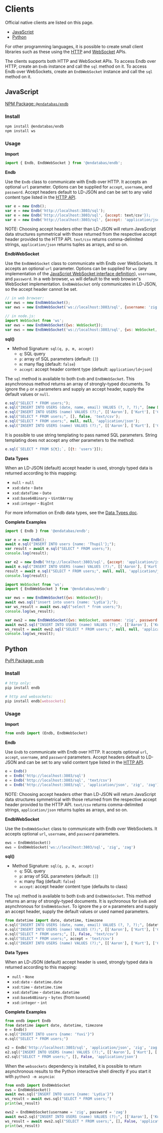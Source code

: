 # Clients

Official native clients are listed on this page.

* [JavaScript](#javascript)
* [Python](#python)

For other programming languages, it is possible to create
small client libraries such as these using the
[HTTP](http_api.md) and [WebSocket](websocket_api.md) APIs.

The clients supports both HTTP and WebSocket APIs.
To access Endb over HTTP, create an `Endb` instance
and call the `sql` method on it.
To access Endb over WebSockets, create an `EndbWebSocket`
instance and call the `sql` method on it.

## JavaScript

[NPM Package: `@endatabas/endb`](https://www.npmjs.com/package/@endatabas/endb)

### Install

```sh
npm install @endatabas/endb
npm install ws
```

### Usage

**Import**

```javascript
import { Endb, EndbWebSocket } from '@endatabas/endb';
```

**Endb**

Use the `Endb` class to communicate with Endb over HTTP.
It accepts an optional `url` parameter.
Options can be supplied for `accept`, `username`, and `password`.
Accept headers default to LD-JSON and can be set to any valid
content type listed in the [HTTP API](http_api.md#accept-headers).

```javascript
var e = new Endb();
var e = new Endb('http://localhost:3803/sql');
var e = new Endb('http://localhost:3803/sql', {accept: text/csv'});
var e = new Endb('http://localhost:3803/sql', {accept: 'application/json', username: 'zig', password: 'zag'});
```

NOTE: Choosing accept headers other than LD-JSON will return
JavaScript data structures symmetrical with those returned from
the respective accept header provided to the HTTP API.
`text/csv` returns comma-delimited strings, `application/json`
returns tuples as arrays, and so on.

**EndbWebSocket**

Use the `EndbWebSocket` class to communicate with Endb over WebSockets.
It accepts an optional `url` parameter.
Options can be supplied for `ws` (any implementation of the
[JavaScript WebSocket interface definition](https://websockets.spec.whatwg.org/#the-websocket-interface)),
`username`, and `password`.
In a web browser, `ws` will default to the web browser's WebSocket implementation.
`EndbWebSocket` only communicates in LD-JSON, so the accept header cannot be set.

```javascript
// in web browser:
var ews = new EndbWebSocket();
var ews = new EndbWebSocket('ws://localhost:3803/sql', {username: 'zig', password: 'zag'});

// in node.js:
import WebSocket from 'ws';
var ews = new EndbWebSocket({ws: WebSocket});
var ews = new EndbWebSocket('ws://localhost:3803/sql', {ws: WebSocket, username: 'zig', password: 'zag'});
```

**sql()**

* Method Signature: `sql(q, p, m, accept)`
    * `q`: SQL query
    * `p`: array of SQL parameters (default: `[]`)
    * `m`: many flag (default: `false`)
    * `accept`: accept header content type (default: `application/ld+json`)

The `sql` method is available to both `Endb` and `EndbWebSocket`.
This asynchronous method returns an array of strongly-typed documents.
To ignore the `p` or `m` parameters and supply an accept header,
supply the default values or `null`.

```javascript
e.sql("SELECT * FROM users;");
e.sql("INSERT INTO USERS (date, name, email) VALUES (?, ?, ?);", [new Date(), 'Aaron', 'aaron@canadahealth.ca']);
e.sql("INSERT INTO USERS (name) VALUES (?);", [['Aaron'], ['Kurt'], ['Cindy']], true);
e.sql("SELECT * FROM users;", [], false, 'text/csv');
e.sql("SELECT * FROM users;", null, null, 'application/json');
e.sql("INSERT INTO USERS (name) VALUES (?);", [['Aaron'], ['Kurt'], ['Cindy']], true, 'text/csv');
```

It is possible to use string templating to pass named SQL parameters.
String templating does not accept any other parameters to the method:

```javascript
e.sql(`SELECT * FROM ${t};`, [{t: 'users'}]);
```

**Data Types**

When an LD-JSON (default) accept header is used, strongly typed data is returned according to this mapping:

* `null` - `null`
* `xsd:date` - `Date`
* `xsd:dateTime` - `Date`
* `xsd:base64Binary` - `Uint8Array`
* `xsd:integer` - `BigInt`

For more information on Endb data types, see the [Data Types doc](data_types.md).

**Complete Examples**

```javascript
import { Endb } from '@endatabas/endb';

var e = new Endb();
await e.sql("INSERT INTO users {name: 'Thupil'};");
var result = await e.sql("SELECT * FROM users;");
console.log(result);

var e2 = new Endb('http://localhost:3803/sql', {accept: 'application/json', username: 'zig', password: 'zag'});
await e.sql("INSERT INTO USERS (name) VALUES (?);", [['Aaron'], ['Kurt'], ['Cindy']], true, 'text/csv');
result = await e.sql("SELECT * FROM users;", null, null, 'application/json');
console.log(result);
```

```javascript
import WebSocket from 'ws';
import { EndbWebSocket } from '@endatabas/endb';

var ews = new EndbWebSocket({ws: WebSocket});
await ews.sql("insert into users {name: 'Lydia'};");
var ws_result = await ews.sql("select * from users;");
console.log(ws_result);

var ews2 = new EndbWebSocket({ws: WebSocket, username: 'zig', password: 'zag'});
await ews2.sql("INSERT INTO USERS (name) VALUES (?);", [['Aaron'], ['Kurt'], ['Cindy']], true, 'text/csv');
ws_result = await ews2.sql("SELECT * FROM users;", null, null, 'application/json');
console.log(ws_result);
```

## Python

[PyPI Package: `endb`](https://pypi.org/project/endb/)

### Install

```sh
# http only:
pip install endb

# http and websockets:
pip install endb[websockets]
```

### Usage

**Import**

```python
from endb import (Endb, EndbWebSocket)
```

**Endb**

Use `Endb` to communicate with Endb over HTTP.
It accepts optional `url`, `accept`, `username`, and `password` parameters.
Accept headers default to LD-JSON and can be set to any valid
content type listed in the [HTTP API](http_api.md#accept-headers).

```javascript
e = Endb()
e = Endb('http://localhost:3803/sql')
e = Endb('http://localhost:3803/sql', 'text/csv')
e = Endb('http://localhost:3803/sql', 'application/json', 'zig', 'zag')
```

NOTE: Choosing accept headers other than LD-JSON will return
JavaScript data structures symmetrical with those returned from
the respective accept header provided to the HTTP API.
`text/csv` returns comma-delimited strings, `application/json`
returns tuples as arrays, and so on.

**EndbWebSocket**

Use the `EndbWebSocket` class to communicate with Endb over WebSockets.
It accepts optional `url`, `username`, and `password` parameters.

```python
ews = EndbWebSocket()
ews = EndbWebSocket('ws://localhost:3803/sql', 'zig', 'zag')
```

**sql()**

* Method Signature: `sql(q, p, m, accept)`
    * `q`: SQL query
    * `p`: array of SQL parameters (default: `[]`)
    * `m`: many flag (default: `false`)
    * `accept`: accept header content type (defaults to class)

The `sql` method is available to both `Endb` and `EndbWebSocket`.
This method returns an array of strongly-typed documents.
It is sychronous for `Endb` and asynchronous for `EndbWebSocket`.
To ignore the `p` or `m` parameters and supply an accept header,
supply the default values or used named parameters.

```python
from datetime import date, datetime, timezone
e.sql("INSERT INTO USERS (date, name, email) VALUES (?, ?, ?);", [datetime.now(timezone.utc), 'Aaron', 'aaron@canadahealth.ca'])
e.sql("INSERT INTO USERS (name) VALUES (?);", [['Aaron'], ['Kurt'], ['Cindy']], True)
e.sql("SELECT * FROM users;", [], False, 'text/csv')
e.sql("SELECT * FROM users;", accept = 'text/csv')
e.sql("INSERT INTO USERS (name) VALUES (?);", [['Aaron'], ['Kurt'], ['Cindy']], True, 'text/csv')
```

**Data Types**

When an LD-JSON (default) accept header is used, strongly typed data is returned according to this mapping:

* `null` - `None`
* `xsd:date` - `datetime.date`
* `xsd:time` - `datetime.time`
* `xsd:dateTime` - `datetime.datetime`
* `xsd:base64Binary` - `bytes` (from `base64`)
* `xsd:integer` - `int`

**Complete Examples**

```python
from endb import Endb
from datetime import date, datetime, timezone
e = Endb()
e.sql("INSERT INTO users {name: 'Yuvi'}")
e.sql("SELECT * FROM users;")

e2 = Endb('http://localhost:3803/sql', 'application/json', 'zig', 'zag')
e2.sql("INSERT INTO USERS (name) VALUES (?);", [['Aaron'], ['Kurt'], ['Cindy']], True, 'text/csv')
e2.sql("SELECT * FROM users;", [], False, 'application/json')
```

When the `websockets` dependency is installed, it is possible to
return asynchronous results to the Python interactive shell
directly if you start it with `python3 -m asyncio`:

```python
from endb import EndbWebSocket
ews = EndbWebSocket()
await ews.sql("INSERT INTO users {name: 'Lydia'}")
ws_result = await ews.sql("SELECT * FROM users;")
print(ws_result)

ews2 = EndbWebSocket(username = 'zig', password = 'zag')
await ews2.sql("INSERT INTO USERS (name) VALUES (?);", [['Aaron'], ['Kurt'], ['Cindy']], True, 'text/csv')
ws_result = await ews2.sql("SELECT * FROM users;", [], False, 'application/json')
print(ws_result)
```

